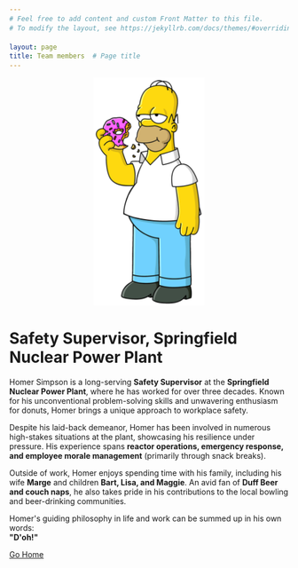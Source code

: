 ```yaml
---
# Feel free to add content and custom Front Matter to this file.
# To modify the layout, see https://jekyllrb.com/docs/themes/#overriding-theme-defaults

layout: page
title: Team members  # Page title
---
```


<div align="center">
  <img src="/assets/images/Homer_Simpson_2006.png" alt="Homer Simpson" width="200">
</div>

# Safety Supervisor, Springfield Nuclear Power Plant  

Homer Simpson is a long-serving **Safety Supervisor** at the **Springfield Nuclear Power Plant**, where he has worked for over three decades. Known for his unconventional problem-solving skills and unwavering enthusiasm for donuts, Homer brings a unique approach to workplace safety.  

Despite his laid-back demeanor, Homer has been involved in numerous high-stakes situations at the plant, showcasing his resilience under pressure. His experience spans **reactor operations, emergency response, and employee morale management** (primarily through snack breaks).  

Outside of work, Homer enjoys spending time with his family, including his wife **Marge** and children **Bart, Lisa, and Maggie**. An avid fan of **Duff Beer and couch naps**, he also takes pride in his contributions to the local bowling and beer-drinking communities.  

Homer's guiding philosophy in life and work can be summed up in his own words:  
**"D'oh!"**

[Go Home](/)


